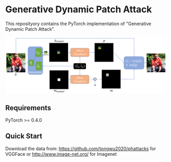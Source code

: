 # Generative Dynamic Patch Attack

This reposityory contains the PyTorch implementation of "Generative Dynamic Patch Attack".

<img src="https://github.com/lxuniverse/gdpa/blob/main/pics/gdpa_arch.png" width="600" class="center">

## Requirements
PyTorch >= 0.4.0

## Quick Start
Download the data from:
https://github.com/tongwu2020/phattacks for VGGFace
or
http://www.image-net.org/ for Imagenet

